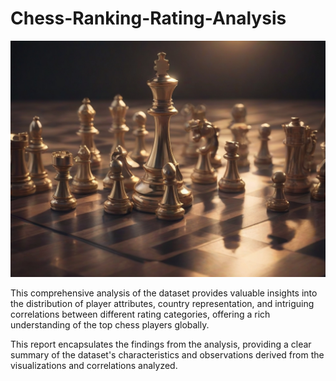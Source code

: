 # Chess-Ranking-Rating-Analysis

![Chess Analysis](https://github.com/rajvardhan19/Chess-Ranking-Rating-Analysis/blob/main/Chess%20board.jpg)

This comprehensive analysis of the dataset provides valuable insights into the distribution of player attributes, country representation, and intriguing correlations between different rating categories, offering a rich understanding of the top chess players globally.

This report encapsulates the findings from the analysis, providing a clear summary of the dataset's characteristics and observations derived from the visualizations and correlations analyzed.